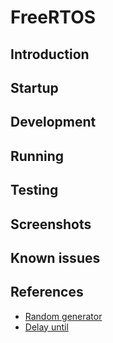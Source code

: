 # FreeRTOS

## Introduction

## Startup

## Development

## Running

## Testing

## Screenshots

## Known issues

## References
- [Random generator](https://github.com/istarc/freertos/blob/master/FreeRTOS/Demo/CORTEX_A5_SAMA5D3x_Xplained_IAR/AtmelFiles/libboard_sama5d3x-ek/source/rand.c)
- [Delay until](https://freertos.org/vtaskdelayuntil.html)